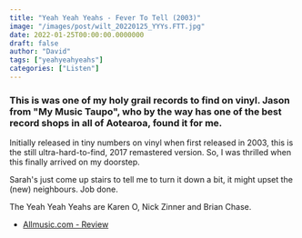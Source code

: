 ```yaml
---
title: "Yeah Yeah Yeahs - Fever To Tell (2003)"
image: "/images/post/wilt_20220125_YYYs.FTT.jpg"
date: 2022-01-25T00:00:00.0000000
draft: false
author: "David"
tags: ["yeahyeahyeahs"]
categories: ["Listen"]
---
```

### This is was one of my holy grail records to find on vinyl. Jason from "My Music Taupo", who by the way has one of the best record shops in all of Aotearoa, found it for me.

 Initially released in tiny numbers on vinyl when first released in 2003, this is the still ultra-hard-to-find, 2017 remastered version. So, I was thrilled when this finally arrived on my doorstep.

 Sarah's just come up stairs to tell me to turn it down a bit, it might upset the (new) neighbours. Job done. 

 The Yeah Yeah Yeahs are Karen O, Nick Zinner and Brian Chase.

-  [Allmusic.com - Review](https://www.allmusic.com/album/fever-to-tell-mw0000028452)